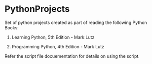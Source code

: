 # PythonProjects
Set of python projects created as part of reading the following Python Books:

1) Learning Python, 5th Edition  - Mark Lutz

2) Programming Python, 4th Edition - Mark Lutz

Refer the script file docuementation for details on using the script.
